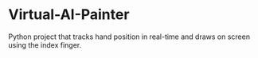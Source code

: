 # Virtual-AI-Painter
Python project that tracks hand position in real-time and draws on screen using the index finger.
